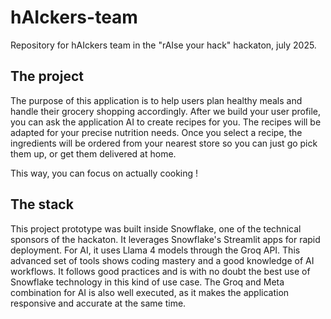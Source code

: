 # hAIckers-team

Repository for hAIckers team in the "rAIse your hack" hackaton, july 2025.

## The project

The purpose of this application is to help users plan healthy meals and handle their grocery shopping accordingly.
After we build your user profile, you can ask the application AI to create recipes for you. The recipes will be 
adapted for your precise nutrition needs. Once you select a recipe, the ingredients will be ordered
from your nearest store so you can just go pick them up, or get them delivered at home.

This way, you can focus on actually cooking !

## The stack

This project prototype was built inside Snowflake, one of the technical sponsors of the hackaton. It leverages
Snowflake's Streamlit apps for rapid deployment. For AI, it uses Llama 4 models through the Groq API. 
This advanced set of tools shows coding mastery and a good knowledge of AI workflows.
It follows good practices and is with no doubt the best use of Snowflake technology in this
kind of use case. The Groq and Meta combination for AI is also well executed, as it makes the
application responsive and accurate at the same time.


